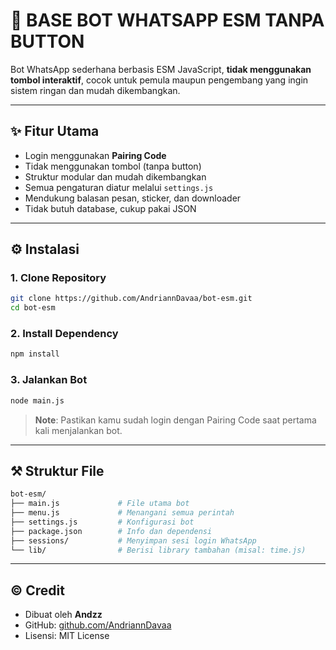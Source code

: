 # 🤖 BASE BOT WHATSAPP ESM TANPA BUTTON

Bot WhatsApp sederhana berbasis ESM JavaScript, **tidak menggunakan tombol interaktif**, cocok untuk pemula maupun pengembang yang ingin sistem ringan dan mudah dikembangkan.

---

## ✨ Fitur Utama

- Login menggunakan **Pairing Code**
- Tidak menggunakan tombol (tanpa button)
- Struktur modular dan mudah dikembangkan
- Semua pengaturan diatur melalui `settings.js`
- Mendukung balasan pesan, sticker, dan downloader
- Tidak butuh database, cukup pakai JSON

---

## ⚙️ Instalasi

### 1. Clone Repository

```bash
git clone https://github.com/AndriannDavaa/bot-esm.git
cd bot-esm
```

### 2. Install Dependency

```bash
npm install
```

### 3. Jalankan Bot

```bash
node main.js
```

> **Note**: Pastikan kamu sudah login dengan Pairing Code saat pertama kali menjalankan bot.

---

## ⚒️ Struktur File

```bash
bot-esm/
├── main.js             # File utama bot
├── menu.js             # Menangani semua perintah
├── settings.js         # Konfigurasi bot
├── package.json        # Info dan dependensi
├── sessions/           # Menyimpan sesi login WhatsApp
└── lib/                # Berisi library tambahan (misal: time.js)
```

---

## © Credit

- Dibuat oleh **Andzz**
- GitHub: [github.com/AndriannDavaa](https://github.com/AndriannDavaa)
- Lisensi: MIT License
